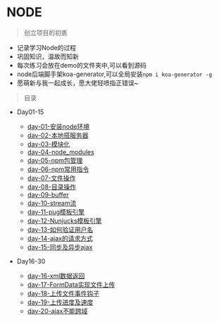 # NODE

> 创立项目的初衷
* 记录学习Node的过程
* 巩固知识，温故而知新
* 每次练习会放在demo的文件夹中,可以看到源码
* node后端脚手架koa-generator,可以全局安装`npm i koa-generator -g`
* 愿萌新与我一起成长，愿大佬轻喷指正错误~

> 目录
* Day01-15

    * [day-01-安装node环境](./Day01-15/day-01/安装node环境.md)
    * [day-02-本地搭服务器](./Day01-15/day-02/本地搭服务器.md)
    * [day-03-模块化](./Day01-15/day-03/模块化.md)
    * [day-04-node_modules](./Day01-15/day-04/node_modules.md)
    * [day-05-npm包管理](./Day01-15/day-05/npm包管理.md)
    * [day-06-npm常用指令](./Day01-15/day-06/npm常用指令.md)
    * [day-07-文件操作](./Day01-15/day-07/文件操作.md)
    * [day-08-目录操作](./Day01-15/day-08/目录操作.md)
    * [day-09-buffer](./Day01-15/day-09/buffer.md)
    * [day-10-stream流](./Day01-15/day-10/stream流.md)
    * [day-11-pug模板引擎](./Day01-15/day-11/pug模板引擎.md)
    * [day-12-Nunjucks模板引擎](./Day01-15/day-12/Nunjucks模板引擎.md)
    * [day-13-如何验证用户名](./Day01-15/day-13/如何验证用户名.md)
    * [day-14-ajax的请求方式](./Day01-15/day-14/ajax的请求方式.md)
    * [day-15-同步及异步ajax](./Day01-15/day-15/同步及异步ajax.md)

* Day16-30

    * [day-16-xml数据返回](./Day16-30/day-16/xml数据返回.md)    
    * [day-17-FormData实现文件上传](./Day16-30/day-17/FormData实现文件上传.md)    
    * [day-18-上传文件事件钩子](./Day16-30/day-18/上传文件事件钩子.md)    
    * [day-19-上传进度及速度](./Day16-30/day-19/上传进度及速度.md)    
    * [day-20-ajax不能跨域](./Day16-30/day-20/ajax不能跨域.md)    

